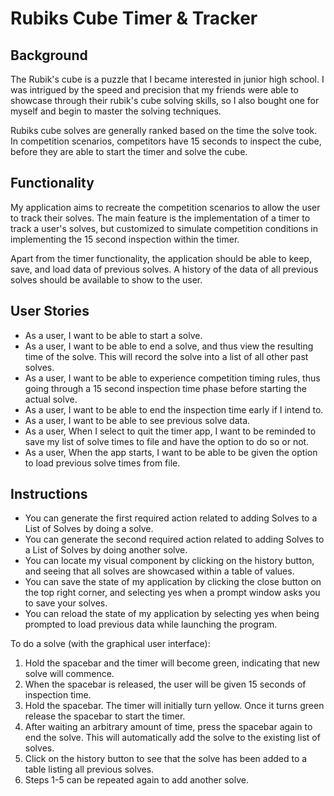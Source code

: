 # Rubiks Cube Timer & Tracker

## Background

The Rubik's cube is a puzzle that I became interested in junior high school. I was intrigued by the speed and precision that
my friends were able to showcase through their rubik's cube solving skills, so I also bought one for myself and begin to master
the solving techniques.

Rubiks cube solves are generally ranked based on the time the solve took. In competition scenarios,
competitors have 15 seconds to inspect the cube, before they are able to start the timer and solve the cube.

## Functionality

My application aims to recreate the competition scenarios to allow the user to track their solves.
The main feature is the implementation of a timer to track a user's solves, but customized to simulate competition conditions
in implementing the 15 second inspection within the timer. 

Apart from the timer functionality, the application should be able to keep, save, and load data of previous solves.
A history of the data of all previous solves should be available to show to the user.

## User Stories

- As a user, I want to be able to start a solve.
- As a user, I want to be able to end a solve, and thus view the resulting time of the solve. This will record the solve into a list of all other past solves.
- As a user, I want to be able to experience competition timing rules, thus going through a 15 second inspection time phase before starting the actual solve.
- As a user, I want to be able to end the inspection time early if I intend to.
- As a user, I want to be able to see previous solve data.
- As a user, When I select to quit the timer app, I want to be reminded to save my list of solve times to file and have the option to do so or not.
- As a user, When the app starts, I want to be able to be given the option to load previous solve times from file.

## Instructions
- You can generate the first required action related to adding Solves to a List of Solves by doing a solve.
- You can generate the second required action related to adding Solves to a List of Solves by doing another solve.
- You can locate my visual component by clicking on the history button, and seeing that all solves are showcased within a table of values.
- You can save the state of my application by clicking the close button on the top right corner, and selecting yes when a prompt window asks you to save your solves.
- You can reload the state of my application by selecting yes when being prompted to load previous data while launching the program.

To do a solve (with the graphical user interface): 
1. Hold the spacebar and the timer will become green, indicating that new solve will commence.
2. When the spacebar is released, the user will be given 15 seconds of inspection time.
3. Hold the spacebar. The timer will initially turn yellow. Once it turns green release the spacebar to start the timer.
4. After waiting an arbitrary amount of time, press the spacebar again to end the solve. This will automatically add the solve to the existing list of solves.
5. Click on the history button to see that the solve has been added to a table listing all previous solves.
6. Steps 1-5 can be repeated again to add another solve.